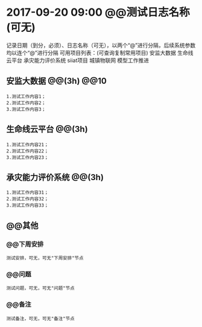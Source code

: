 ﻿# 2017-09-20 09:00  @@测试日志名称(可无)

记录日期（到分，必须）、日志名称（可无），以两个“@”进行分隔，后续系统参数均以连个“@”进行分隔 
可用项目列表：(可查询复制常用项目)
	安监大数据
	生命线云平台
	承灾能力评价系统
	siiat项目
	城镇物联网
	模型工作推进

## 安监大数据 @@(3h)  @@10

	1.测试工作内容1；
	2.测试工作内容2； 
	3.测试工作内容3； 

## 生命线云平台 @@(3h)

	1.测试工作内容21；
	2.测试工作内容22； 
	3.测试工作内容23；
	
## 承灾能力评价系统 @@(3h)

	1.测试工作内容31；
	2.测试工作内容32； 
	3.测试工作内容33；
	
## @@其他

### @@下周安排
	测试安排，可无，可无"下周安排"节点

### @@问题

    测试问题，可无，可无"问题"节点
   
### @@备注

	测试备注，可无，可无"备注"节点